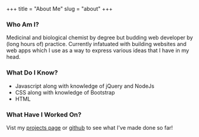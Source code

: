 +++
title = "About Me"
slug = "about"
+++


### Who Am I?

Medicinal and biological chemist by degree but budding web developer by (long hours of) practice. Currently infatuated with building websites and web apps which I use as a way to express various ideas that I have in my head.

### What Do I Know?

- Javascript along with knowledge of jQuery and NodeJs
- CSS along with knowledge of Bootstrap
- HTML

### What Have I Worked On?

Vist my [projects page](/projects/) or [github](https://github.com/wingraptor) to see what I've made done so far!
